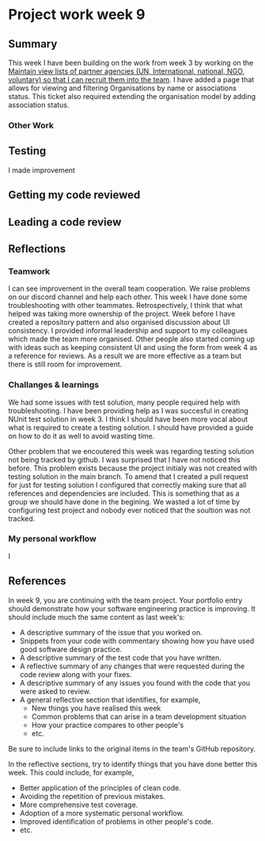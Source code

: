 # Project work week 9
## Summary
This week I have been building on the work from week 3 by working on the [Maintain view lists of partner agencies (UN, International, national, NGO, voluntary) so that I can recruit them into the team](https://github.com/xinjoonha/SET09102_PURPLE/issues/64). I have added a page that allows for viewing and filtering Organisations by name or associations status. This ticket also required  extending the organisation model by adding association status.

### Other Work

## Testing
I made improvement
## Getting my code reviewed
## Leading a code review
## Reflections

### Teamwork
I can see improvement in the overall team cooperation. We raise problems on our discord channel and help each other. This week I have done some troubleshooting with other teammates. Retrospectively, I think that what helped was taking more ownership of the project. Week before I have created a repository pattern and also organised discussion about UI consistency. I provided informal leadership and support to my colleagues which made the team more organised. Other people also started coming up with ideas such as keeping consistent UI and using the form from week 4 as a reference for reviews.  As a result we are more effective as a team but there is still room for improvement.

### Challanges & learnings
We had some issues with test solution, many people required help with troubleshooting. I have been providing help as I was succesful in creating NUnit test solution in week 3. I think I should have been more vocal about what is required to create a testing solution. I should have provided a guide on how to do it as well to avoid wasting time. 

Other problem that we encoutered this week was regarding testing solution not being tracked by github. I was surprised that I have not noticed this before. This problem exists because the project initialy was not created with testing solution in the main branch. To amend that I created a pull request for just for testing solution I configured that correctly making sure that all references and dependencies are included.
This is something that as a group we should have done in the begining. We wasted a lot of time by configuring test project and nobody ever noticed that the soultion was not tracked. 

### My personal workflow
I

## References
In week 9, you are continuing with the team project. Your portfolio entry should 
demonstrate how your software engineering practice is improving. It should include
much the same content as last week's:

* A descriptive summary of the issue that you worked on.
* Snippets from your code with commentary showing how you have used good software design 
  practice.
* A descriptive summary of the test code that you have written.
* A reflective summary of any changes that were requested during the code review along 
  with your fixes.
* A descriptive summary of any issues you found with the code that you were asked to review.
* A general reflective section that identifies, for example,
  * New things you have realised this week
  * Common problems that can arise in a team development situation
  * How your practice compares to other people's
  * etc.

Be sure to include links to the original items in the team's GitHub repository.

In the reflective sections, try to identify things that you have done better this week. 
This could include, for example,

* Better application of the principles of clean code.
* Avoiding the repetition of previous mistakes.
* More comprehensive test coverage.
* Adoption of a more systematic personal workflow.
* Improved identification of problems in other people's code.
* etc.
